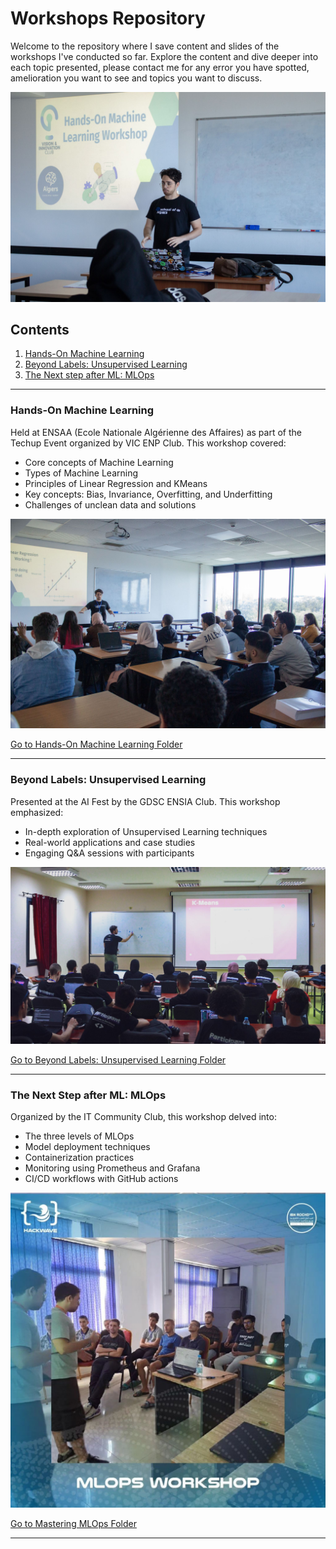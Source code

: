 
# Workshops Repository

Welcome to the repository where I save content and slides of the workshops I've conducted so far. Explore the content and dive deeper into each topic presented, please contact me for any error you have spotted, amelioration you want to see and topics you want to discuss.

![Main Banner Image](images/banner.jpeg)

## Contents
1. [Hands-On Machine Learning](#hands-on-machine-learning)
2. [Beyond Labels: Unsupervised Learning](#beyond-labels-unsupervised-learning)
3. [The Next step after ML: MLOps](#the-next-step-after-ml-mlops)

---

### Hands-On Machine Learning

Held at ENSAA (Ecole Nationale Algérienne des Affaires) as part of the Techup Event organized by VIC ENP Club. This workshop covered:
- Core concepts of Machine Learning
- Types of Machine Learning
- Principles of Linear Regression and KMeans
- Key concepts: Bias, Invariance, Overfitting, and Underfitting
- Challenges of unclean data and solutions

![Hands-On Machine Learning Image](images/ml_workshop.jpeg)

[Go to Hands-On Machine Learning Folder](./Introduction%20to%20Machine%20Learning%20Workshop)

---

### Beyond Labels: Unsupervised Learning

Presented at the AI Fest by the GDSC ENSIA Club. This workshop emphasized:
- In-depth exploration of Unsupervised Learning techniques
- Real-world applications and case studies
- Engaging Q&A sessions with participants

![Beyond Labels: Unsupervised Learning Image](images/unsupervised_workshop.jpeg)

[Go to Beyond Labels: Unsupervised Learning Folder](./Unsupervised%20Learning%20Workshop)

---

### The Next Step after ML: MLOps

Organized by the IT Community Club, this workshop delved into:
- The three levels of MLOps
- Model deployment techniques
- Containerization practices
- Monitoring using Prometheus and Grafana
- CI/CD workflows with GitHub actions

![Mastering MLOps Image](images/mlops.jpeg)

[Go to Mastering MLOps Folder](./Mastering%20MLOps)

---
